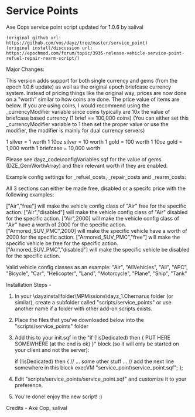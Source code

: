 # Service Points
Axe Cops service point script updated for 1.0.6 by salival

	(original github url: https://github.com/vos/dayz/tree/master/service_point)
	(original install/discussion url: https://epochmod.com/forum/topic/3935-release-vehicle-service-point-refuel-repair-rearm-script/)
	
Major Changes:

This version adds support for both single currency and gems (from the epoch 1.0.6 update) as well as the original epoch briefcase currency system. 
Instead of pricing things like the original way, prices are now done on a "worth" similar to how coins are done. The price value of items are below.
If you are using coins, I would recommend using the _currencyModifier variable since coins typically are 10x the value of briefcase based currency (1 brief == 100,000 coins)
(You can either set this _currencyModifier variable to 1 then set the proper value or use the modifier, the modifier is mainly for dual currency servers)

1 silver = 1 worth
1 10oz silver = 10 worth
1 gold = 100 worth
1 10oz gold = 1,000 worth
1 briefcase = 10,000 worth

Please see dayz_code\configVariables.sqf for the value of gems (DZE_GemWorthArray) and their relevant worth if they are enabled.

Example config settings for _refuel_costs, _repair_costs and _rearm_costs:

All 3 sections can either be made free, disabled or a specifc price with the following examples:

["Air","free"] will make the vehicle config class of "Air" free for the specific action.
["Air","disabled"] will make the vehicle config class of "Air" disabled for the specific action.
["Air",2000] will make the vehicle config class of "Air" have a worth of 2000 for the specific action.
["Armored_SUV_PMC",2000] will make the specific vehicle have a worth of 2000 for the specific action.
["Armored_SUV_PMC","free"] will make the specific vehicle be free for the specific action.
["Armored_SUV_PMC","disabled"] will make the specific vehicle be disabled for the specific action.

Valid vehicle config classes as an example: "Air", "AllVehicles", "All", "APC", "Bicycle", "Car", "Helicopter", "Land", "Motorcycle", "Plane", "Ship", "Tank"

Installation Steps -

1) In your \dayzinstallfolder\MPMissions\dayz_1.Chernarus folder (or similar), create a subfolder called "scripts/service_points" or use another name if a folder with other add-on scripts exists.

2) Place the files that you've downloaded below into the "scripts/service_points" folder

3) Add this to your init.sqf in the "if (!isDedicated) then { PUT HERE SOMEWHERE (at the end is ok) }" block (so it will only be started on your client and not the server):

	if (!isDedicated) then {
		// ... some other stuff ...
		// add the next line somewhere in this block
		execVM "service_point\service_point.sqf";
	};

4) Edit "scripts/service_points/service_point.sqf" and customize it to your preference.
	
5) You're done! enjoy the new script! :)

Credits - Axe Cop, salival
